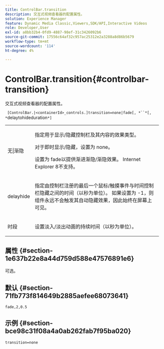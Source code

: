 ```yaml
---
title: ControlBar.transition
description: 交互式视频查看器的配置属性。
solution: Experience Manager
feature: Dynamic Media Classic,Viewers,SDK/API,Interactive Videos
role: Developer,User
exl-id: a8bb32b4-0fd9-4887-98ef-31c3426092b6
source-git-commit: 17556c64af32c957ac25312e2a3288a8d86b5679
workflow-type: tm+mt
source-wordcount: '114'
ht-degree: 4%

---
```


# ControlBar.transition{#controlbar-transition}

交互式视频查看器的配置属性。

` [ControlBar.|<containerId>_controls.]transition=none|fade[, *``*[, *`delaytohideduration`*]`

<table id="table_441553CD34C94A58A9D7CBF772DEDDB6"> 
 <tbody> 
  <tr> 
   <td colname="col1"> <p> <span class="codeph"> 无|渐隐</span> </p> </td> 
   <td colname="col2"> <p> 指定用于显示/隐藏控制栏及其内容的效果类型。 </p> <p>对于即时显示/隐藏，设置为<span class="codeph"> none</span>。 </p> <p>设置为<span class="codeph"> fade</span>以提供渐进渐隐/渐隐效果。 Internet Explorer 8不支持。 </p> </td> 
  </tr> 
  <tr> 
   <td colname="col1"> <p><span class="codeph"><span class="varname"> delayhide</span></span> </p> </td> 
   <td colname="col2"> <p> 指定由控制栏注册的最后一个鼠标/触摸事件与时间控制栏隐藏之间的时间（以秒为单位）。 如果设置为<span class="codeph"> -1</span>，则组件永远不会触发其自动隐藏效果，因此始终在屏幕上可见。 </p> </td> 
  </tr> 
  <tr> 
   <td colname="col1"> <p><span class="codeph"><span class="varname"> 时段</span></span> </p> </td> 
   <td colname="col2"> <p> 设置淡入/淡出动画的持续时间（以秒为单位）。 </p> </td> 
  </tr> 
 </tbody> 
</table>

## 属性 {#section-1e637b22e8a44d759d588e47576891e6}

可选。

## 默认 {#section-71fb773f814649b2885aefee68073641}

`fade,2,0.5`

## 示例 {#section-bce98c31f08a4a0ab262fab7f95ba020}

```
transition=none
```
